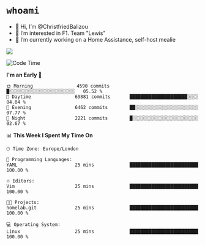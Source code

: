 # `whoami`

- 👋 Hi, I’m @ChristfriedBalizou
- 👀 I’m interested in F1. Team "Lewis"
- 🌱 I’m currently working on a Home Assistance, self-host mealie
<!--
- 💞️ I’m looking to collaborate on
- 📫 How to reach me /dev/stdin
-->


![](https://github-readme-stats.vercel.app/api?username=Christfriedbalizou&show_icons=true&hide_title=true&theme=solarized-dark&count_private=true&hide=stars)
<!-- 
  ![](https://github-readme-stats.vercel.app/api/top-langs/?username=Christfriedbalizou&show_icons=true&hide_title=true&theme=solarized-dark&layout=compact&show_icons=true&count_private=false)
-->


<!--START_SECTION:waka-->
![Code Time](http://img.shields.io/badge/Code%20Time-59%20hrs%206%20mins-blue)

**I'm an Early 🐤** 

```text
🌞 Morning                4590 commits        █░░░░░░░░░░░░░░░░░░░░░░░░   05.52 % 
🌆 Daytime                69881 commits       █████████████████████░░░░   84.04 % 
🌃 Evening                6462 commits        ██░░░░░░░░░░░░░░░░░░░░░░░   07.77 % 
🌙 Night                  2221 commits        █░░░░░░░░░░░░░░░░░░░░░░░░   02.67 % 
```


📊 **This Week I Spent My Time On** 

```text
🕑︎ Time Zone: Europe/London

💬 Programming Languages: 
YAML                     25 mins             █████████████████████████   100.00 % 

🔥 Editors: 
Vim                      25 mins             █████████████████████████   100.00 % 

🐱‍💻 Projects: 
homelab.git              25 mins             █████████████████████████   100.00 % 

💻 Operating System: 
Linux                    25 mins             █████████████████████████   100.00 % 
```


<!--END_SECTION:waka-->


<!---
ChristfriedBalizou/ChristfriedBalizou is a ✨ special ✨ repository because its `README.md` (this file) appears on your GitHub profile.
You can click the Preview link to take a look at your changes.
--->

